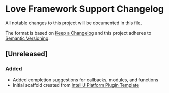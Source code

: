 <!-- Keep a Changelog guide -> https://keepachangelog.com -->

# Love Framework Support Changelog

All notable changes to this project will be documented in this file.

The format is based on [Keep a Changelog](http://keepachangelog.com/)
and this project adheres to [Semantic Versioning](http://semver.org/).

## [Unreleased]

### Added

- Added completion suggestions for callbacks, modules, and functions
- Initial scaffold created
  from [IntelliJ Platform Plugin Template](https://github.com/JetBrains/intellij-platform-plugin-template)


